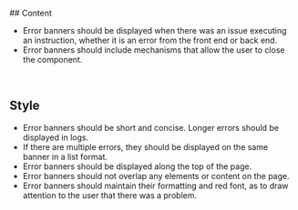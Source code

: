<br>
## Content

* Error banners should be displayed when there was an issue executing an instruction, whether it is an error from
the front end or back end.
* Error banners should include mechanisms that allow the user to close the component.

<br>

## Style
* Error banners should be short and concise. Longer errors should be displayed in logs.
* If there are multiple errors, they should be displayed on the same banner in a list format.
* Error banners should be displayed along the top of the page.
* Error banners should not overlap any elements or content on the page.
* Error banners should maintain their formatting and red font, as to draw attention to the user that there was a problem.